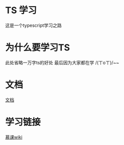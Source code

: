 # TS 学习
这是一个typescript学习之路
# 为什么要学习TS
此处省略一万字ts的好处
最后因为大家都在学 /(ㄒoㄒ)/~~
# 文档
[文档](https://rsnowing.github.io/ts/#/)
# 学习链接
[慕课wiki](http://www.imooc.com/wiki/typescriptlesson)


